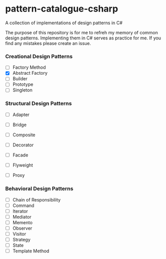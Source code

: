 # pattern-catalogue-csharp
A collection of implementations of design patterns in C#

The purpose of this repository is for me to refreh my memory of common design patterns. Implementing them in C# serves as practice for me. If you find any mistakes please create an issue.

### Creational Design Patterns

- [ ] Factory Method
- [X] Abstract Factory
- [ ] Builder
- [ ] Prototype
- [ ] Singleton

### Structural Design Patterns
- [ ] Adapter
- [ ] Bridge
- [ ] Composite
- [ ] Decorator
- [ ] Facade
- [ ] Flyweight
- [ ] Proxy


### Behavioral Design Patterns
- [ ] Chain of Responsibility
- [ ] Command
- [ ] Iterator
- [ ] Mediator
- [ ] Memento
- [ ] Observer
- [ ] Visitor
- [ ] Strategy
- [ ] State
- [ ] Template Method
